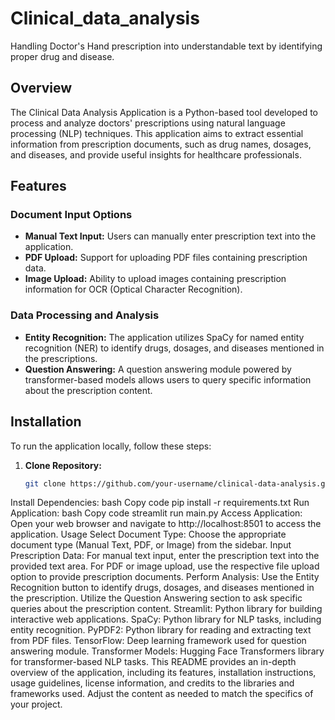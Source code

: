 # Clinical_data_analysis
Handling Doctor's Hand prescription into understandable text by identifying proper drug and disease.
## Overview

The Clinical Data Analysis Application is a Python-based tool developed to process and analyze doctors' prescriptions using natural language processing (NLP) techniques. This application aims to extract essential information from prescription documents, such as drug names, dosages, and diseases, and provide useful insights for healthcare professionals.

## Features

### Document Input Options

- **Manual Text Input:** Users can manually enter prescription text into the application.
- **PDF Upload:** Support for uploading PDF files containing prescription data.
- **Image Upload:** Ability to upload images containing prescription information for OCR (Optical Character Recognition).

### Data Processing and Analysis

- **Entity Recognition:** The application utilizes SpaCy for named entity recognition (NER) to identify drugs, dosages, and diseases mentioned in the prescriptions.
- **Question Answering:** A question answering module powered by transformer-based models allows users to query specific information about the prescription content.

## Installation

To run the application locally, follow these steps:

1. **Clone Repository:**
   ```bash
   git clone https://github.com/your-username/clinical-data-analysis.git
Install Dependencies:
bash
Copy code
pip install -r requirements.txt
Run Application:
bash
Copy code
streamlit run main.py
Access Application:
Open your web browser and navigate to http://localhost:8501 to access the application.
Usage
Select Document Type:
Choose the appropriate document type (Manual Text, PDF, or Image) from the sidebar.
Input Prescription Data:
For manual text input, enter the prescription text into the provided text area.
For PDF or image upload, use the respective file upload option to provide prescription documents.
Perform Analysis:
Use the Entity Recognition button to identify drugs, dosages, and diseases mentioned in the prescription.
Utilize the Question Answering section to ask specific queries about the prescription content.
Streamlit: Python library for building interactive web applications.
SpaCy: Python library for NLP tasks, including entity recognition.
PyPDF2: Python library for reading and extracting text from PDF files.
TensorFlow: Deep learning framework used for question answering module.
Transformer Models: Hugging Face Transformers library for transformer-based NLP tasks.
This README provides an in-depth overview of the application, including its features, installation instructions, usage guidelines, license information, and credits to the libraries and frameworks used. Adjust the content as needed to match the specifics of your project.
